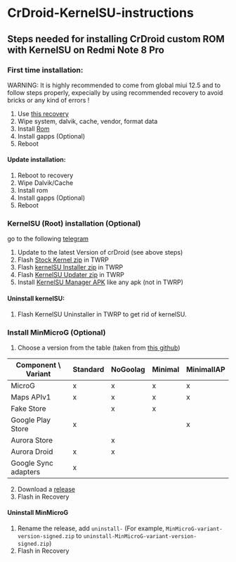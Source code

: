# CrDroid-KernelSU-instructions
## Steps needed for installing CrDroid custom ROM with KernelSU on Redmi Note 8 Pro

### First time installation:

WARNING: It is highly recommended to come from global miui 12.5 and to follow steps properly, expecially by using recommended recovery to avoid bricks or any kind of errors !

  1. Use [this recovery](https://t.me/RedmiNote8ProUpdates/999)
  2. Wipe system, dalvik, cache, vendor, format data
  3. Install [Rom](https://forum.xda-developers.com/t/rom-official-begonia-13-crdroidandroid-v9-x.4492965/)
  4. Install gapps (Optional)
  5. Reboot

#### Update installation:

  1. Reboot to recovery
  2. Wipe Dalvik/Cache
  3. Install rom
  4. Install gapps (Optional)
  5. Reboot

### KernelSU (Root) installation (Optional)
go to the following [telegram](https://t.me/s/TimJostenFiles/191)

1. Update to the latest Version of crDroid (see above steps)
2. Flash [Stock Kernel zip](https://t.me/TimJostenFiles/293?single) in TWRP
3. Flash [kernelSU Installer zip](https://t.me/TimJostenFiles/294?single) in TWRP
4. Flash [KernelSU Updater zip](https://t.me/TimJostenFiles/295?single) in TWRP
5. Install [KernelSU Manager APK](https://t.me/TimJostenFiles/296?single) like any apk (not in TWRP)

#### Uninstall kernelSU:
1. Flash KernelSU Uninstaller in TWRP to get rid of kernelSU.

### Install MinMicroG (Optional)
1. Choose a version from the table (taken from [this github](https://github.com/FriendlyNeighborhoodShane/MinMicroG))
<table>
<thead>
<tr>
<th>Component \ Variant</th>
<th>Standard</th>
<th>NoGoolag</th>
<th>Minimal</th>
<th>MinimalIAP</th>
</tr>
</thead>
<tbody>
<tr>
<td>MicroG</td>
<td>x</td>
<td>x</td>
<td>x</td>
<td>x</td>
</tr>
<tr>
<td>Maps APIv1</td>
<td>x</td>
<td>x</td>
<td>x</td>
<td>x</td>
</tr>
<tr>
<td>Fake Store</td>
<td></td>
<td>x</td>
<td>x</td>
<td></td>
</tr>
<tr>
<td>Google Play Store</td>
<td>x</td>
<td></td>
<td></td>
<td>x</td>
</tr>
<tr>
<td>Aurora Store</td>
<td></td>
<td>x</td>
<td></td>
<td></td>
</tr>
<tr>
<td>Aurora Droid</td>
<td>x</td>
<td>x</td>
<td></td>
<td></td>
</tr>
<tr>
<td>Google Sync adapters</td>
<td>x</td>
<td></td>
<td></td>
<td></td>
</tr>
</tbody>
</table>

2. Download a [release](https://github.com/FriendlyNeighborhoodShane/MinMicroG_releases/releases)
3. Flash in Recovery

#### Uninstall MinMicroG
1. Rename the release, add <code>uninstall-</code>
   (For example, <code>MinMicroG-variant-version-signed.zip</code> to <code>uninstall-MinMicroG-variant-version-signed.zip</code>)
2. Flash in Recovery
